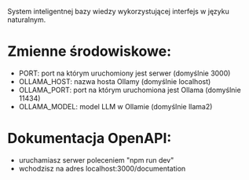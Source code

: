 System inteligentnej bazy wiedzy wykorzystującej interfejs w języku naturalnym.

# Zmienne środowiskowe:
- PORT: port na którym uruchomiony jest serwer (domyślnie 3000)
- OLLAMA_HOST: nazwa hosta Ollamy (domyślnie localhost)
- OLLAMA_PORT: port na którym uruchomiona jest Ollama (domyślnie 11434)
- OLLAMA_MODEL: model LLM w Ollamie (domyślnie llama2)

# Dokumentacja OpenAPI:
- uruchamiasz serwer poleceniem "npm run dev"
- wchodzisz na adres localhost:3000/documentation
